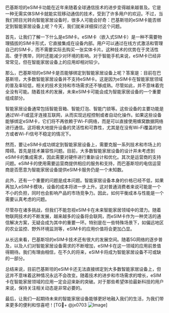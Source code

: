 巴基斯坦的eSIM卡功能在近年来随着全球通信技术的进步变得越来越普及。它是一种无需实体SIM卡就能实现移动通信的技术，受到了许多用户的欢迎。不过，当我们把目光转向智能家居设备时，很多人可能会好奇：巴基斯坦的eSIM卡能否绑定到智能家居设备上呢？今天，我们就来详细探讨这个问题。

首先，让我们了解一下什么是eSIM卡。eSIM卡（嵌入式SIM卡）是一种不需要物理插拔的SIM卡形式，它直接集成在设备内部。用户可以通过在线方式激活和管理自己的SIM卡，而不需要实际去购买一张实体卡片。这种技术的优势在于灵活性高、便于携带，同时还能减少对环境的影响。对于智能手机来说，eSIM卡已经非常常见，但在智能家居设备上的应用却相对较少。

那么，巴基斯坦的eSIM卡是否能够绑定到智能家居设备上呢？答案是：目前在巴基斯坦，大多数智能家居设备并不支持eSIM卡。这是因为eSIM卡在智能家居领域的普及率较低，相关的技术支持和市场需求还不够成熟。尽管如此，并不意味着完全没有可能。随着技术的发展，未来eSIM卡可能会成为智能家居设备的一个重要组成部分。

智能家居设备通常包括智能音箱、智能灯泡、智能门锁等。这些设备的主要功能是通过Wi-Fi或蓝牙连接互联网，从而实现远程控制或者自动化操作。如果这些设备能够绑定eSIM卡，它们将不再依赖于Wi-Fi网络，而是可以直接使用蜂窝数据网络进行通信。这将极大地提升设备的灵活性和可靠性，尤其是在没有Wi-Fi覆盖的地方或者Wi-Fi信号不稳定的情况下。

然而，要让eSIM卡成功绑定到智能家居设备上，需要克服一系列技术和市场上的障碍。首先是技术兼容性问题。目前，大多数智能家居设备的设计并未考虑到eSIM卡的集成需求，因此需要对硬件进行重新设计和优化。其次是运营商的支持问题。eSIM卡的使用需要运营商提供相应的服务和支持，而巴基斯坦的电信运营商是否愿意为智能家居设备提供eSIM卡服务仍是一个未知数。

此外，还有一个重要的问题是成本问题。智能家居设备本身的价格已经不低，如果再加入eSIM卡模块，设备的成本将进一步上升。这对普通消费者来说可能是一个不小的负担，同时也会影响产品的市场竞争力。因此，如何平衡成本与性能是一个需要认真考虑的问题。

尽管存在诸多挑战，但我们不能忽视eSIM卡在未来智能家居领域中的潜力。随着物联网技术的不断发展，越来越多的设备将会联网，而eSIM卡作为一种灵活的通信解决方案，无疑会成为其中的重要一环。特别是在一些特殊场景下，如偏远地区的农业监控、野外环境监测等，eSIM卡的应用价值将会更加凸显。

从长远来看，巴基斯坦的eSIM卡技术还有很大的发展空间。随着5G网络的逐步普及，以及人们对智能家居设备需求的不断增加，eSIM卡在这一领域的应用前景值得期待。我们有理由相信，在不久的将来，eSIM卡将成为智能家居设备不可或缺的一部分。

总结来说，目前巴基斯坦的eSIM卡还无法直接绑定到大多数智能家居设备上，但这并不意味着这种情况永远不会改变。随着技术的进步和市场需求的增长，eSIM卡在智能家居领域的应用一定会迎来新的突破。对于那些希望体验最新科技的用户来说，保持关注相关动态是非常必要的。

最后，让我们一起期待未来的智能家居设备能够更好地融入我们的生活，为我们带来更多的便利和惊喜吧！[TG💪+ @jx0703 ![Image](https://github.com/user-attachments/assets/dbca1d08-cadb-493c-b0ec-ad6f7a83f270)]
